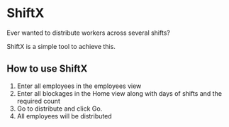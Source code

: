 # ShiftX

Ever wanted to distribute workers across several shifts?

ShiftX is a simple tool to achieve this. 

## How to use ShiftX

1. Enter all employees in the employees view
2. Enter all blockages in the Home view along with days of shifts and the required count
3. Go to distribute and click Go. 
4. All employees will be distributed